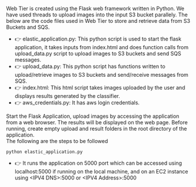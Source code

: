 Web Tier is created using the Flask web framework written in Python. We have used threads to upload images into the input S3 bucket parallely. The below are the code files used in Web Tier to store and retrieve data from S3 Buckets and SQS.<br>
* 👉 elastic_application.py: This python script is used to start the flask application, it takes inputs from index.html and does function calls from upload_data.py script to upload images to S3 buckets and send SQS messages.<br>
* 👉 upload_data.py: This python script has functions written to upload/retrieve images to S3 buckets and  send/receive messages from SQS.<br>
* 👉 index.html: This html script takes images uploaded by the user and displays results generated by the classifier.<br>
* 👉 aws_credentials.py: It has aws login credentials.<br>

Start the Flask Application, upload images by accessing the application from a web browser. The results will be displayed on the web page. Before running, create empty upload and result folders in the root directory of the application. <br>The following are the steps to be followed<br>
```
python elastic_application.py
```
* 👉 It runs the application on 5000 port which can be accessed using localhost:5000 if running on the local machine, and on an EC2 instance using &lt;IPV4 DNS&gt;:5000 or &lt;IPV4 Address&gt;:5000<br>
